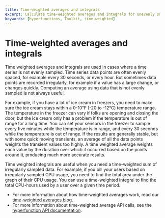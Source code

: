 ```yaml
---
title: Time-weighted averages and integrals
excerpt: Calculate time-weighted averages and integrals for unevenly sampled data
keywords: [hyperfunctions, Toolkit, time-weighted]
---
```


# Time-weighted averages and integrals

Time weighted averages and integrals are used in cases where a time series is
not evenly sampled. Time series data points are often evenly spaced, for
example every 30 seconds, or every hour. But sometimes data points are recorded
irregularly, for example if a value has a large change, or changes quickly.
Computing an average using data that is not evenly sampled is not always useful.

For example, if you have a lot of ice cream in freezers, you need to make sure
the ice cream stays within a 0-10℉ (-20 to -12℃) temperature range. The
temperature in the freezer can vary if folks are opening and closing the door,
but the ice cream only has a problem if the temperature is out of range
for a long time. You can set your sensors in the freezer to sample every five
minutes while the temperature is in range, and every 30 seconds while the
temperature is out of range. If the results are generally stable, but with some
quick moving transients, an average of all the data points weights the transient
values too highly. A time weighted average weights each value by the duration
over which it occurred based on the points around it, producing much more
accurate results.

Time weighted integrals are useful when you need a time-weighted sum of
irregularly sampled data. For example, if you bill your users based on
irregularly sampled CPU usage, you need to find the total area under the graph
of their CPU usage. You can use a time-weighted integral to find the total
CPU-hours used by a user over a given time period.

*   For more information about how time-weighted averages work, read our
    [time-weighted averages blog][blog-timeweight].
*   For more information about time-weighted average API calls, see the
    [hyperfunction API documentation][hyperfunctions-api-timeweight].

[blog-timeweight]: https://blog.timescale.com/blog/what-time-weighted-averages-are-and-why-you-should-care/
[hyperfunctions-api-timeweight]: /api/:currentVersion:/hyperfunctions/time-weighted-calculations/time_weight/
